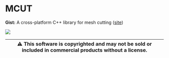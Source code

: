 # MCUT

**Gist:** A cross-platform C++ library for mesh cutting ([site](https://cutdigital.github.io/mcut.github.io/.))

![](https://github.com/cutdigital/mcut.github.io/blob/master/docs/media/repo-teaser/liontorus/setup.jpg?raw=true)

|:warning: This software is copyrighted and may not be sold or included in commercial products without a license. |
| --- |
